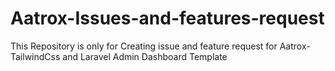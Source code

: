 # Aatrox-Issues-and-features-request
This Repository is only for Creating issue and feature request for Aatrox-TailwindCss and Laravel Admin Dashboard Template
